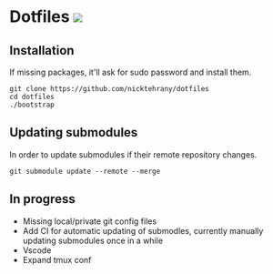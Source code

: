 # Dotfiles <a href="https://opensource.org/licenses/MIT"> <img src="https://img.shields.io/badge/License-MIT-yellow.svg" /></a>

## Installation

If missing packages, it'll ask for sudo password and install them.

```shell
git clone https://github.com/nicktehrany/dotfiles
cd dotfiles
./bootstrap
```

## Updating submodules

In order to update submodules if their remote repository changes.

```shell
git submodule update --remote --merge
```

## In progress
 
* Missing local/private git config files
* Add CI for automatic updating of submodles, currently manually updating submodules once in a while
* Vscode
* Expand tmux conf
